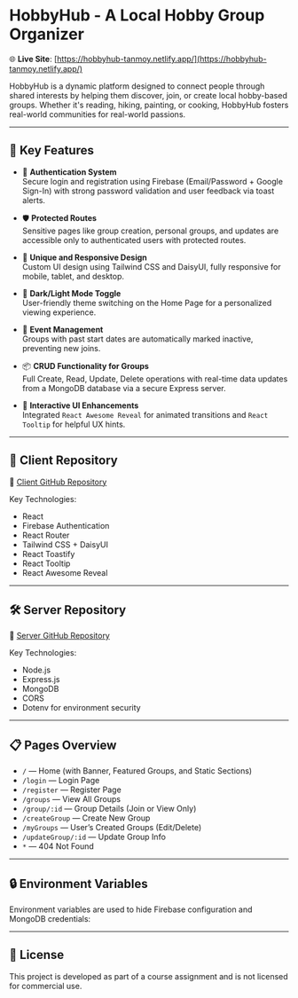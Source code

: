 # HobbyHub - A Local Hobby Group Organizer

🌐 **Live Site**: [https://hobbyhub-tanmoy.netlify.app/](https://hobbyhub-tanmoy.netlify.app/)

HobbyHub is a dynamic platform designed to connect people through shared interests by helping them discover, join, or create local hobby-based groups. Whether it's reading, hiking, painting, or cooking, HobbyHub fosters real-world communities for real-world passions.

---

## 🚀 Key Features

- 🔐 **Authentication System**  
  Secure login and registration using Firebase (Email/Password + Google Sign-In) with strong password validation and user feedback via toast alerts.

- 🛡️ **Protected Routes**  
  Sensitive pages like group creation, personal groups, and updates are accessible only to authenticated users with protected routes.

- 🎨 **Unique and Responsive Design**  
  Custom UI design using Tailwind CSS and DaisyUI, fully responsive for mobile, tablet, and desktop.

- 🌙 **Dark/Light Mode Toggle**  
  User-friendly theme switching on the Home Page for a personalized viewing experience.

- 📅 **Event Management**  
  Groups with past start dates are automatically marked inactive, preventing new joins.

- 📦 **CRUD Functionality for Groups**  
  Full Create, Read, Update, Delete operations with real-time data updates from a MongoDB database via a secure Express server.

- 🧠 **Interactive UI Enhancements**  
  Integrated `React Awesome Reveal` for animated transitions and `React Tooltip` for helpful UX hints.

---

## 📁 Client Repository

🔗 [Client GitHub Repository](https://github.com/Programming-Hero-Web-Course4/b11a10-client-side-TanmoyDhar1077)

Key Technologies:
- React
- Firebase Authentication
- React Router
- Tailwind CSS + DaisyUI
- React Toastify
- React Tooltip
- React Awesome Reveal

---

## 🛠️ Server Repository

🔗 [Server GitHub Repository](https://github.com/Programming-Hero-Web-Course4/b11a10-server-side-TanmoyDhar1077)

Key Technologies:
- Node.js
- Express.js
- MongoDB
- CORS
- Dotenv for environment security

---

## 📋 Pages Overview

- `/` — Home (with Banner, Featured Groups, and Static Sections)
- `/login` — Login Page
- `/register` — Register Page
- `/groups` — View All Groups
- `/group/:id` — Group Details (Join or View Only)
- `/createGroup` — Create New Group
- `/myGroups` — User’s Created Groups (Edit/Delete)
- `/updateGroup/:id` — Update Group Info
- `*` — 404 Not Found

---

## 🔒 Environment Variables

Environment variables are used to hide Firebase configuration and MongoDB credentials:

---

## 📄 License

This project is developed as part of a course assignment and is not licensed for commercial use.


